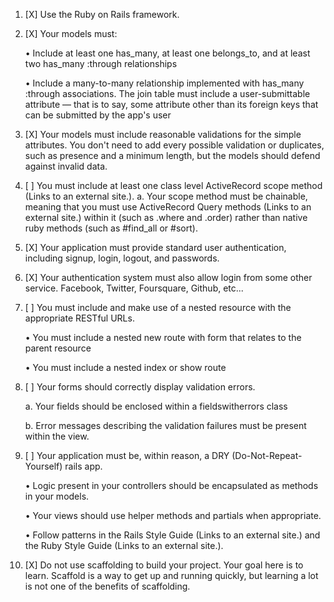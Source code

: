 1)  [X] 
Use the Ruby on Rails framework.

2)  [X]
Your models must:

    • Include at least one has_many, at least one belongs_to, and at least two has_many :through relationships

    • Include a many-to-many relationship implemented with has_many :through associations. The join table must include a user-submittable attribute — that is to say, some attribute other than its foreign keys that can be submitted by the app's user

3)  [X]
Your models must include reasonable validations for the simple attributes. You don't need to add every possible validation or duplicates, such as presence and a minimum length, but the models should defend against invalid data.

4)  [ ]
You must include at least one class level ActiveRecord scope method (Links to an external site.). a. Your scope method must be chainable, meaning that you must use ActiveRecord Query methods (Links to an external site.) within it (such as .where and .order) rather than native ruby methods (such as #find_all or #sort).

5)  [X]
Your application must provide standard user authentication, including signup, login, logout, and passwords.

6)  [X]
Your authentication system must also allow login from some other service. Facebook, Twitter, Foursquare, Github, etc...

7)  [ ]
You must include and make use of a nested resource with the appropriate RESTful URLs.

    • You must include a nested new route with form that relates to the parent resource

    • You must include a nested index or show route

8)  [ ]
Your forms should correctly display validation errors.

    a. Your fields should be enclosed within a fieldswitherrors class

    b. Error messages describing the validation failures must be present within the view.

9)  [ ]
Your application must be, within reason, a DRY (Do-Not-Repeat-Yourself) rails app.

    • Logic present in your controllers should be encapsulated as methods in your models.

    • Your views should use helper methods and partials when appropriate.

    • Follow patterns in the Rails Style Guide (Links to an external site.) and the Ruby Style Guide (Links to an external site.).

10) [X]
Do not use scaffolding to build your project. Your goal here is to learn. Scaffold is a way to get up and running quickly, but learning a lot is not one of the benefits of scaffolding.